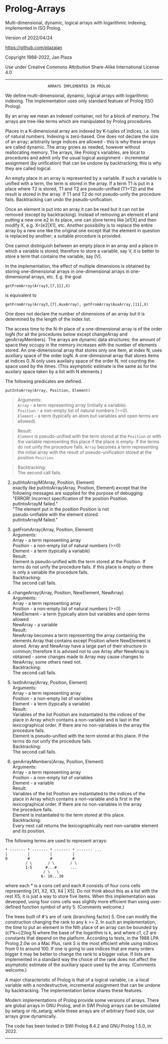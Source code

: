 # Prolog-Arrays

Multi-dimensional, dynamic, logical arrays with logarithmic indexing,   implemented in ISO Prolog.

Version of 2022/04/24

https://github.com/plazajan
                    
Copyright 1988-2022, Jan Plaza

Use under Creative Commons Attribution Share-Alike International License 4.0

-----------------------------------------------------------------------------

                       ARRAYS IMPLEMENTED IN PROLOG
              

We define multi-dimensional, dynamic, logical arrays with logarithmic 
indexing. The implementation uses only standard featues of Prolog (ISO Prolog).

By an array we mean an indexed container, not for a block of memory.
The arrays are tree-like terms which are manipulated by Prolog procedures.

Places in a K-dimensional array are indexed by K-tuples of indices,
i.e. lists of natural numbers. Indexing is zero-based.
One does not declare the size of an array; arbitrarily large indices
are allowed - this is why these arrays are called dynamic. 
The array grows as needed, however without reallocating memory. 
The arrays, like Prolog's variables, are local to procedures and admit only 
the usual logical assignment - incremental assignment (by unification) 
that can be undone by backtracking; this is why they are called logical. 
   
An empty place in an array is represented by a variable. If such a
variable is unified with a term, the term is stored in the array. 
If a term T1 is put in a place where T2 is stored, T1 and T2 are
pseudo-unified (T1=T2) and the result is stored in the array. 
If T1 and T2 do not pseudo-unify the procedure fails. 
Backtracking can undo the pseudo-unification. 

Once an element is put into an array it can be read but it can not be
removed (except by backtracking). Instead of removing an
element e1 and putting a new one e2 in its place, one can store terms like
[e1|X] and then modify X, e.g. X=[e2|X1], etc. Another
possibility is to replace the entire array by a new one like
the original one except that the element in question is replaced by another;
a suitable procedure is provided. 
   
One cannot distinguish between an empty place in an array and a
place in which a variable is stored; therefore to store a variable, say V,
it is better to store a term that contains the variable, say [V]. 

In the implementation, the effect of multiple dimensions is obtained by
storing one-dimensional arrays in one-dimensional arrays in
one-dimensional arrays, etc. E.g. the goal 
 
    getFromArray(Array3,[7,11],X) 

is equivalent to 

    getFromArray(Array3,[7],AuxArray), getFromArray(AuxArray,[11],X)
    
One does not declare the number of dimensions of an array but it is
determined by the length of the index list. 
   
The access time to the N-th place of a one-dimensional array is of the order
logN (for all the procedures below except changeArray and genArrayMembers). 
The arrays are dynamic data structures; the amount of space they occupy 
in the memory increases with the number of elements stored.
An one-dimensional array that stores only one item, at index N, 
uses auxiliary space of the order logN. 
A one-dimnsional array that stores items at indices 0..N only
uses auxilairy space of the order N, not counting the space used by the itmes. 
(This asymptotic estimate is the same as for the auxilary space
taken by a list with N elements.)

The following predicates are defined.

    putIntoArray(Array, Position, Element)
  
>Arguments:  
    `Array` - a term representing array (initially a variable).  
    `Position` - a non-empty list of natural numbers (>=0).  
    `Element` - a term (typically an atom but variables and open terms are allowed).
    
>Result:  
    `Element` is pseudo-unified with the term stored at the `Position` or
      with the variable representing this place if the place is empty. If
      the terms do not unify the procedure fails.
    `Array` becomes a term representing the initial array with the result of
      pseudo-unification stored at the position `Position`.

>Backtracking:  
      The second call fails.  

2. putIntoArrayM(Array, Position, Element)    
   exactly like putIntoArray(Array, Position, Element) except that the  
   following messages are supplied for the purpose of debugging:   
   "ERROR! Incorrect specification of the position Position.    
    putIntoArrayM failed."   
   "The element put in the position Position is not    
    pseudo-unifiable with the element stored.  
    putIntoArrayM failed." 

3. getFromArray(Array, Position, Element)  
   Arguments:   
      Array - a term representing array   
      Position - a non-empty list of natural numbers (>=0)  
      Element - a term (typically a variable)  
   Result:  
      Element is pseudo-unified with the term stored at the Position. If  
      terms do not unify the procedure fails. If this place is empty or there  
      is only a variable the procedure fails.  
   Backtracking:  
      The second call fails.  

4. changeArray(Array, Position, NewElement, NewArray)  
   Arguments:  
      Array - a term representing array  
      Position - a non-empty list of natural numbers (>=0)  
      NewElement - a term (typically atom but variables and open terms allowed  
   NewArray - a variable  
   Result:  
      NewArray becomes a term representing the array containing the              
      elements Array that contains except Position where NewElement is   
      stored. Array and NewArray have a large part of their structure in   
      common; therefore it is advised not to use Array after NewArray is   
      obtained - some changes made to Array may cause changes to  
      NewArray, some others need not.  
   Backtracking:  
      The second call fails.  

5. lastInArray(Array, Position, Element)  
   Arguments:   
      Array - a term representing array   
      Position - a non-empty list of variables  
      Element - a term (typically a variable)  
   Result:  
      Variables of the list Position are instantiated to the indices of the   
      place in Array which contains a non-variable and is last in the   
      lexicographical order. If there are no non-variables in the array the   
      procedure fails.  
      Element is pseudo-unified with the term stored at this place. If the        
      terms do not unify the procedure fails.  
   Backtracking:  
      The second call fails.  

6. genArrayMembers(Array, Position, Element)  
   Arguments:   
      Array - a term representing array   
      Position - a non-empty list of variables  
      Element - a variable  
   Result:  
      Variables of the list Position are instantiated to the indices of the   
      place in Array which contains a non-variable and is first in the  
      lexicographical order. If there are no non-variables in the array   
      the procedure fails.  
   Element is instantiated to the term stored at this place.  
   Backtracking:  
   Every next call returns the lexicographically next non-variable element   
      and its position.  


The following terms are used to represent arrays:


    * ------- * ------- * ------- * ------- ...
    |         |         |         |
    0         #         #         #
             / \       / \       / \
             1-5      #...#      ...  
                     / \   \
                    6- 10...30

where each * is a cons cell and each # consists of four cons cells
representing [X1, X2, X3, X4 | X5]. Do not think about this as a list 
with the rest X5; it is just a way to store five items. 
When this implementation was deveoped, using four cons cells 
was slightly more efficient than using user-defined function symbol of
arity 5. (Comments welcome.)

The trees built of #'s are of rank (branching factor) 5. One can modify the
construction changing the rank to any k >= 2. In such an implementation,
the time to put an element in the Nth place of an array can be bounded
by (c1*k+c2)log N where the base of the logarithm is k, and where c1, c2
are constants that depend on the platform. 
According to tests, in the 1988 LPA Prolog 2.0w on a Mac Plus, rank 5 is 
the most efficient while using indices from 0 to around 100. If one is going
to use indices that are many orders bigger it may be better to change the
rank to a bigger value. If lists are implemented in a standard way 
the choice of the rank does not affect the asymptotic estimate of the 
auxiliary space used by the array. (Comments welcome.)

A major characteristic of Prolog is that of a logical variable, i.e. a
local variable with a nondestructive, incremental assignment that can be
undone by backtracking. The implementation below shares these features.
 
Modern implementations of Prolog provide some versions of arrays. 
There are global arrays in GNU Prolog, and in SWI Prolog arrays 
can be simulated by setarg or nb_setarg; while these arrays are 
of arbitrary fixed size, our arrays grow dynamically.

The code has been tested in SWI Prolog 8.4.2 and GNU Prolog 1.5.0, in 2022.

-----------------------------------------------------------------------------
